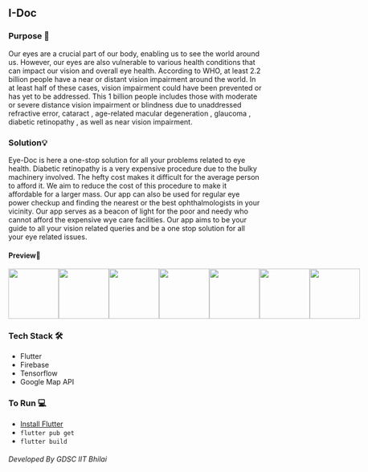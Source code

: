 ## I-Doc



### Purpose 🎯
Our eyes are a crucial part of our body, enabling us to see the world around us. However, our eyes are also vulnerable to various health conditions that can impact our vision and overall eye health. According to WHO, at least 2.2 billion people have a near or distant vision impairment around the world. In at least half of these cases, vision impairment could have been prevented or has yet to be addressed. This 1 billion people includes those with moderate or severe distance vision impairment or blindness due to unaddressed refractive error, cataract , age-related macular degeneration , glaucoma , diabetic retinopathy , as well as near vision impairment. 


### Solution💡
Eye-Doc is here a one-stop solution for all your problems related to eye health.
Diabetic retinopathy is a very expensive procedure due to the bulky machinery involved. The hefty cost makes it difficult for the average person to afford it. We aim to reduce the cost of this procedure to make it affordable for a larger mass. Our app can also be used for regular eye power checkup and finding the nearest or the best ophthalmologists in your vicinity. Our app serves as a beacon of light for the poor and needy who cannot afford the expensive wye care facilities. Our app aims to be your guide to all your vision related queries and be a one stop solution for all your eye related issues.

#### Preview📖
<div style="display:flex; ">
<img src="https://user-images.githubusercontent.com/104081946/229084778-5985cde3-371f-4992-96e7-74afc5ea11fc.png" width="100">
<img src="https://user-images.githubusercontent.com/104081946/229084794-b67e00b8-e362-47cd-b21f-87e1c4a16c12.png" width="100">
<img src="https://user-images.githubusercontent.com/104081946/229084800-82f04009-fa01-468c-bdbf-a451abffa8df.png" width="100">
<img src="https://user-images.githubusercontent.com/104081946/229084804-4f7d2485-4913-4302-b910-c174b09f5230.png" width="100">
<img src="https://user-images.githubusercontent.com/104081946/229084809-c5369c01-6aae-4273-886e-ac89b59567ad.png" width="100">
<img src="https://user-images.githubusercontent.com/104081946/229084812-36f045d1-2d4f-4ddc-8db3-d96233f14a1a.png" width="100">
<img src="https://user-images.githubusercontent.com/104081946/229084815-76c6177d-3753-492d-bc4e-0575073cef8a.png" width="100">
</div>




### Tech Stack 🛠️

- Flutter
- Firebase
- Tensorflow
- Google Map API

### To Run 💻

- [Install Flutter](https://docs.flutter.dev/get-started/install)
- `flutter pub get`
- `flutter build `



###### Developed By GDSC IIT Bhilai

